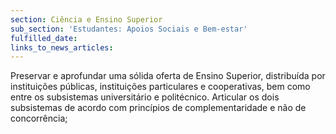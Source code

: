 ```yaml
---
section: Ciência e Ensino Superior
sub_section: 'Estudantes: Apoios Sociais e Bem-estar'
fulfilled_date:
links_to_news_articles:
---
```


Preservar e aprofundar uma sólida oferta de Ensino Superior, distribuída por instituições públicas, instituições particulares e cooperativas, bem como entre os subsistemas universitário e politécnico. Articular os dois subsistemas de acordo com princípios de complementaridade e não de concorrência;